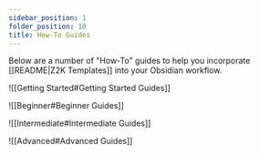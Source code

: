```yaml
---
sidebar_position: 1
folder_position: 10
title: How-To Guides
---
```

Below are a number of "How-To" guides to help you incorporate [[README|Z2K Templates]] into your Obsidian workflow. 

![[Getting Started#Getting Started Guides]]

![[Beginner#Beginner Guides]]

![[Intermediate#Intermediate Guides]]

![[Advanced#Advanced Guides]]
